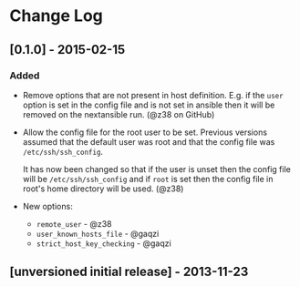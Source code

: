# Change Log

## [0.1.0] - 2015-02-15
### Added
- Remove options that are not present in host definition.
  E.g. if the `user` option is set in the config file and is not
  set in ansible then it will be removed on the nextansible run.
  (@z38 on GitHub)
- Allow the config file for the root user to be set.
  Previous versions assumed that the default user was root and that the
  config file was `/etc/ssh/ssh_config`.

  It has now been changed so that
  if the user is unset then the config file will be `/etc/ssh/ssh_config`
  and if `root` is set then the config file in root's home directory will
  be used.
  (@z38)
- New options:
    - `remote_user` - @z38
    - `user_known_hosts_file` - @gaqzi
    - `strict_host_key_checking` - @gaqzi

## [unversioned initial release] - 2013-11-23
